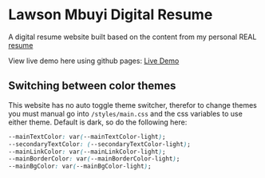 # Lawson Mbuyi Digital Resume

A digital resume website built based on the content from my personal REAL [resume](./assets/resume.pdf)

View live demo here using github pages: [Live Demo](https://divanov11.github.io/Digital-Resume/)

## Switching between color themes

This website has no auto toggle theme switcher, therefor to change themes you must manual go into `/styles/main.css` and the css variables to use either theme. Default is dark, so do the following here:

```css
--mainTextColor: var(--mainTextColor-light);
--secondaryTextColor: (--secondaryTextColor-light);
--mainLinkColor: var(--mainLinkColor-light);
--mainBorderColor: var(--mainBorderColor-light);
--mainBgColor: var(--mainBgColor-light);
```
